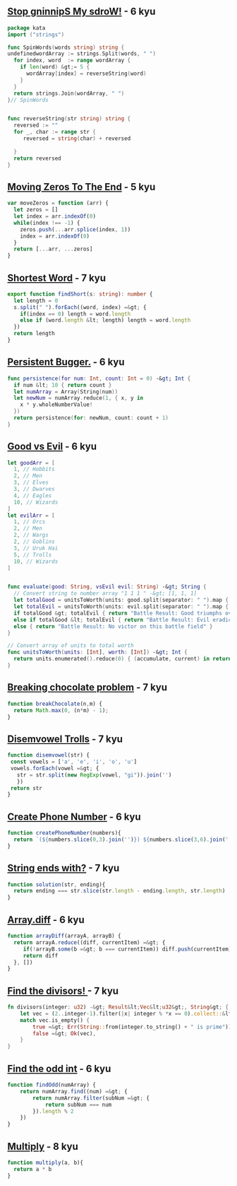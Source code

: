 ## [Stop gninnipS My sdroW!](https://www.codewars.com/kata/5264d2b162488dc400000001) - 6 kyu
```go
package kata
import ("strings")

func SpinWords(words string) string {
undefinedwordArray := strings.Split(words, " ")
  for index, word  := range wordArray {
    if len(word) &gt;= 5 {
      wordArray[index] = reverseString(word)
    }
  }
  return strings.Join(wordArray, " ")
}// SpinWords


func reverseString(str string) string {
  reversed := ""
  for _, char := range str {
     reversed = string(char) + reversed
    
  }
  return reversed
}
```

## [Moving Zeros To The End](https://www.codewars.com/kata/52597aa56021e91c93000cb0) - 5 kyu
```javascript
var moveZeros = function (arr) {
  let zeros = []
  let index = arr.indexOf(0)
  while(index !== -1) {
    zeros.push(...arr.splice(index, 1))
    index = arr.indexOf(0)
  }
  return [...arr, ...zeros]
}
```

## [Shortest Word](https://www.codewars.com/kata/57cebe1dc6fdc20c57000ac9) - 7 kyu
```typescript
export function findShort(s: string): number {
  let length = 0
  s.split(" ").forEach((word, index) =&gt; {
    if(index == 0) length = word.length
    else if (word.length &lt; length) length = word.length
  })
  return length
}
```

## [Persistent Bugger.](https://www.codewars.com/kata/55bf01e5a717a0d57e0000ec) - 6 kyu
```swift
func persistence(for num: Int, count: Int = 0) -&gt; Int {
  if num &lt; 10 { return count }
  let numArray = Array(String(num))
  let newNum = numArray.reduce(1, { x, y in
    x * y.wholeNumberValue!
  })
  return persistence(for: newNum, count: count + 1) 
}
```

## [Good vs Evil](https://www.codewars.com/kata/52761ee4cffbc69732000738) - 6 kyu
```swift
let goodArr = [
  1, // Hobbits
  2, // Men
  3, // Elves
  3, // Dwarves
  4, // Eagles
  10, // Wizards
]
let evilArr = [
  1, // Orcs
  2, // Men
  2, // Wargs
  2, // Goblins
  3, // Uruk Hai
  5, // Trolls
  10, // Wizards
]


func evaluate(good: String, vsEvil evil: String) -&gt; String {
  // Convert string to number array "1 1 1 " -&gt; [1, 1, 1]
  let totalGood = unitsToWorth(units: good.split(separator: " ").map { Int($0) ?? 0 }, worth: goodArr)
  let totalEvil = unitsToWorth(units: evil.split(separator: " ").map { Int($0) ?? 0 }, worth: evilArr)
  if totalGood &gt; totalEvil { return "Battle Result: Good triumphs over Evil" }
  else if totalGood &lt; totalEvil { return "Battle Result: Evil eradicates all trace of Good" }
  else { return "Battle Result: No victor on this battle field" }
}

// Convert array of units to total worth 
func unitsToWorth(units: [Int], worth: [Int]) -&gt; Int {
  return units.enumerated().reduce(0) { (accumulate, current) in return accumulate + worth[current.0] * current.1}
}
```

## [Breaking chocolate problem](https://www.codewars.com/kata/534ea96ebb17181947000ada) - 7 kyu
```javascript
function breakChocolate(n,m) {
  return Math.max(0, (n*m) - 1);
}
```

## [Disemvowel Trolls](https://www.codewars.com/kata/52fba66badcd10859f00097e) - 7 kyu
```javascript
function disemvowel(str) {
 const vowels = ['a', 'e', 'i', 'o', 'u']
 vowels.forEach(vowel =&gt; {
   str = str.split(new RegExp(vowel, "gi")).join('')
   })
 return str
}
```

## [Create Phone Number](https://www.codewars.com/kata/525f50e3b73515a6db000b83) - 6 kyu
```javascript
function createPhoneNumber(numbers){
  return `(${numbers.slice(0,3).join('')}) ${numbers.slice(3,6).join('')}-${numbers.slice(6,10).join('')}`
}
```

## [String ends with?](https://www.codewars.com/kata/51f2d1cafc9c0f745c00037d) - 7 kyu
```javascript
function solution(str, ending){
  return ending === str.slice(str.length - ending.length, str.length)
}
```

## [Array.diff](https://www.codewars.com/kata/523f5d21c841566fde000009) - 6 kyu
```javascript
function arrayDiff(arrayA, arrayB) {
  return arrayA.reduce((diff, currentItem) =&gt; {
     if(!arrayB.some(b =&gt; b === currentItem)) diff.push(currentItem) 
     return diff
  }, [])
}
```

## [Find the divisors! ](https://www.codewars.com/kata/544aed4c4a30184e960010f4) - 7 kyu
```rust
fn divisors(integer: u32) -&gt; Result&lt;Vec&lt;u32&gt;, String&gt; {
    let vec = (2..integer-1).filter(|x| integer % *x == 0).collect::&lt;Vec&lt;_&gt;&gt;();
    match vec.is_empty() {
        true =&gt; Err(String::from(integer.to_string() + " is prime")),
        false =&gt; Ok(vec),
    }
}
```

## [Find the odd int](https://www.codewars.com/kata/54da5a58ea159efa38000836) - 6 kyu
```javascript
function findOdd(numArray) {
    return numArray.find((num) =&gt; {
        return numArray.filter(subNum =&gt; {
            return subNum === num
        }).length % 2
    })
}
```

## [Multiply](https://www.codewars.com/kata/50654ddff44f800200000004) - 8 kyu
```javascript
function multiply(a, b){
  return a * b
}

```

